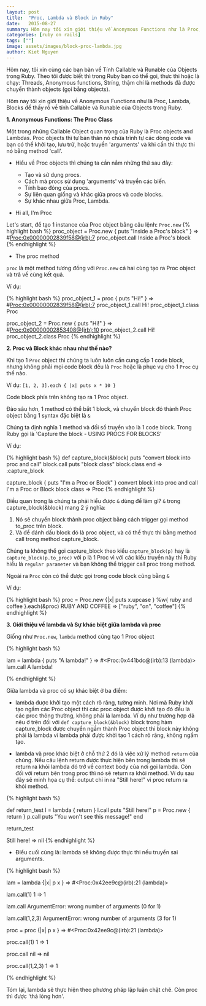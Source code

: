 ```yaml
---
layout: post
title:  "Proc, Lambda và Block in Ruby"
date:   2015-08-27
summary: Hôm nay tôi xin giới thiệu về Anonymous Functions như là Proc, Lambda, Blocks để thấy rõ về tính Callable và Runable của Objects trong Ruby.
categories: [ruby on rails]
tags: [""]
image: assets/images/block-proc-lambda.jpg
author: Kiet Nguyen
---
```


Hôm nay, tôi xin cùng các bạn bàn về Tính Callable và Runable của Objects trong Ruby. Theo tôi được biết thì trong Ruby bạn có thể gọi, thực thi hoặc là chạy: Threads, Anonymous functions, Stríng, thậm chí là methods đã được chuyển thành objects (gọi bằng objects).

Hôm nay tôi xin giới thiệu về Anonymous Functions như là Proc, Lambda, Blocks để thấy rõ về tính Callable và Runable của Objects trong Ruby.

__1. Anonymous Functions: The Proc Class__

Một trong những Callable Object quan trọng của Ruby là Proc objects and Lambdas. Proc objects thì tự bản thân nó chứa trình tự các dòng code và bạn có thể khởi tạo, lưu trữ, hoặc truyền 'arguments' và khi cần thì thực thi nó bằng method 'call'.

- Hiểu về Proc objects thì chúng ta cần nắm những thứ sau đây:

  + Tạo và sử dụng procs.
  + Cách mà procs sử dụng 'arguments' và truyền các biến.
  + Tính bao đóng của procs.
  + Sự liên quan giống và khác giữa procs và code blocks.
  + Sự khác nhau giữa Proc, Lambda.

- Hi all, I'm Proc

Let's start, để tạo 1 instance của Proc object bằng câu lệnh: ```Proc.new```
{% highlight bash %}
proc_object = Proc.new { puts "Inside a Proc's block" }
 => #<Proc:0x00000002839f58@(irb):7>
proc_object.call
Inside a Proc's block
{% endhighlight %}

- The proc method

```proc``` là một method tương đồng với ```Proc.new``` cả hai cùng tạo ra Proc object và trả về cùng kết quả.

Ví dụ:

{% highlight bash %}
proc_object_1 = proc { puts "Hi!" }
 => #<Proc:0x00000002839f58@(irb):7>
proc_object_1.call
Hi!
proc_object_1.class
Proc
>
proc_object_2 = Proc.new { puts "Hi!" }
 => #<Proc:0x00000002853408@(irb):10>
proc_object_2.call
Hi!
proc_object_2.class
Proc
{% endhighlight %}

__2. Proc và Block khác nhau như thế nào?__

Khi tạo 1 ```Proc``` object thì chúng ta luôn luôn cần cung cấp 1 code block, nhưng không phải mọi code block đều là ```Proc``` hoặc là phục vụ cho 1 ```Proc``` cụ thể nào.

Ví dụ: ```[1, 2, 3].each { |x| puts x * 10 }```

Code block phía trên không tạo ra 1 Proc object.

Đào sâu hơn, 1 method có thể bắt 1 block, và chuyển block đó thành Proc object bằng 1 syntax đặc biệt là ```&```

Chúng ta định nghĩa 1 method và đối số truyền vào là 1 code block.
Trong Ruby gọi là 'Capture the block - USING PROCS FOR BLOCKS'

Ví dụ:

{% highlight bash %}
def capture_block(&block)
 puts "convert block into proc and call"
 block.call
 puts "block class"
 block.class
end
 => :capture_block

capture_block { puts "I'm a Proc or Block" }
convert block into proc and call
I'm a Proc or Block
block class
 => Proc
{% endhighlight %}

Điều quan trọng là chúng ta phải hiểu được ```&``` dùng để làm gì?
```&``` trong capture_block(&block) mang 2 ý nghĩa:

  1. Nó sẽ chuyển block thành proc object bằng cách trigger gọi method to_proc trên block.
  2. Và để đánh dấu block đó là proc object, và có thể thực thi bằng method call trong method capture_block.

Chúng ta không thể gọi capture_block theo kiểu ```capture_block(p)``` hay là ```capture_block(p.to_proc)``` với p là 1 Proc vì với các kiểu truyền này thì Ruby hiểu là ```regular parameter``` và bạn không thể trigger call proc trong method.

Ngoài ra ```Proc``` còn có thể được gọi trong code block cũng bằng ```&```

Ví dụ:

{% highlight bash %}
proc = Proc.new {|x| puts x.upcase }
%w{ ruby and coffee }.each(&proc)
RUBY
AND
COFFEE
 => ["ruby", "on", "coffee"]
{% endhighlight %}

__3. Giới thiệu về lambda và Sự khác biệt giữa lambda và proc__

Giống như ```Proc.new```, ```lambda``` method cũng tạo 1 Proc object

{% highlight bash %}

lam = lambda { puts "A lambda!" }
=> #<Proc:0x441bdc@(irb):13 (lambda)>
lam.call
A lambda!

{% endhighlight %}

Giữa lambda và proc có sự khác biệt ở ba điểm:

- lambda được khởi tạo một cách rõ rãng, tường minh. Nơi mà Ruby khởi tạo ngầm các Proc object thì các proc object được khởi tạo đó đểu là các proc thông thường, không phải là lambda. Ví dụ như trường hợp đã nêu ở trên đối với ```def capture_block(&block)``` block trong hàm capture_block được chuyển ngầm thành Proc object thì block này không phải là lambda vì  lambda phải được khởi tạo 1 cách rõ rãng, không ngầm tạo.

- lambda và proc khác biệt ở chỗ thứ 2 đó là việc xử lý method ```return``` của chúng. Nếu câu lệnh return được thực hiện bên trong lambda thì sẽ return ra khỏi lambda đó trở về context body của nơi gọi lambda. Còn đối với return bên trong proc thì nó sẽ return ra khỏi method. Ví dụ sau đây sẽ minh họa cụ thể: output chỉ in ra "Still here!" vì proc return ra khỏi method.

{% highlight bash %}

def return_test
  l = lambda { return }
  l.call
  puts "Still here!"
  p = Proc.new { return }
  p.call
  puts "You won't see this message!"
end

return_test

Still here!
 => nil
{% endhighlight %}


- Điều cuối cùng là: lambda sẽ không được thực thi nếu truyền sai arguments.

{% highlight bash %}

lam = lambda {|x| p x }
=> #<Proc:0x42ee9c@(irb):21 (lambda)>

lam.call(1)
1
=> 1

lam.call
ArgumentError: wrong number of arguments (0 for 1)

lam.call(1,2,3)
ArgumentError: wrong number of arguments (3 for 1)

proc = proc {|x| p x }
=> #<Proc:0x42ee9c@(irb):21 (lambda)>

proc.call(1)
1
=> 1

proc.call
nil
=> nil

proc.call(1,2,3)
1
=> 1

{% endhighlight %}

Tóm lại, lambda sẽ thực hiện theo phương pháp lập luận chặt chẽ. Còn proc thì được 'thả lỏng hơn'.
